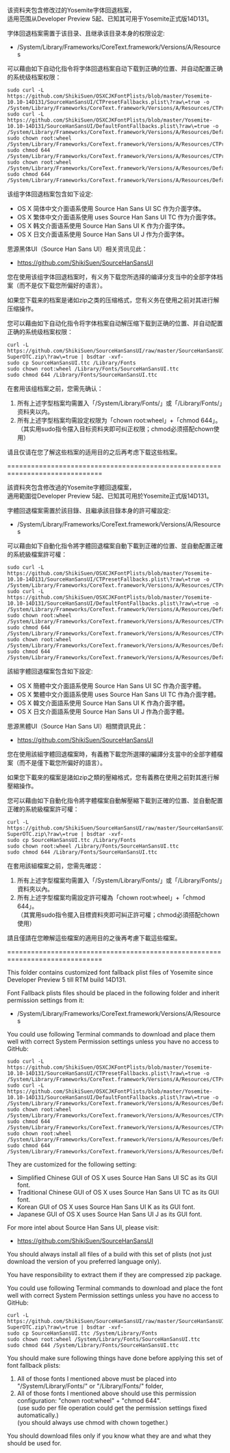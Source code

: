 该资料夹包含修改过的Yosemite字体回退档案，<br>
适用范围从Developer Preview 5起、已知其可用于Yosemite正式版14D131。<br>

字体回退档案需置于该目录、且继承该目录本身的权限设定:<br>
- /System/Library/Frameworks/CoreText.framework/Versions/A/Resources<br>

可以藉由如下自动化指令将字体回退档案自动下载到正确的位置、并自动配置正确的系统级档案权限：<br>
<pre><code>sudo curl -L https://github.com/ShikiSuen/OSXCJKFontPlists/blob/master/Yosemite-10.10-14D131/SourceHanSansUI/CTPresetFallbacks.plist\?raw\=true -o /System/Library/Frameworks/CoreText.framework/Versions/A/Resources/CTPresetFallbacks.plist
sudo curl -L https://github.com/ShikiSuen/OSXCJKFontPlists/blob/master/Yosemite-10.10-14D131/SourceHanSansUI/DefaultFontFallbacks.plist\?raw\=true -o /System/Library/Frameworks/CoreText.framework/Versions/A/Resources/DefaultFontFallbacks.plist
sudo chown root:wheel /System/Library/Frameworks/CoreText.framework/Versions/A/Resources/CTPresetFallbacks.plist
sudo chmod 644 /System/Library/Frameworks/CoreText.framework/Versions/A/Resources/CTPresetFallbacks.plist
sudo chown root:wheel /System/Library/Frameworks/CoreText.framework/Versions/A/Resources/DefaultFontFallbacks.plist
sudo chmod 644 /System/Library/Frameworks/CoreText.framework/Versions/A/Resources/DefaultFontFallbacks.plist</code></pre>

该组字体回退档案包含如下设定:<br>

- OS X 简体中文介面语系使用 Source Han Sans UI SC 作为介面字体。<br>
- OS X 繁体中文介面语系使用 uses Source Han Sans UI TC 作为介面字体。<br>
- OS X 韩文介面语系使用 Source Han Sans UI K 作为介面字体。<br>
- OS X 日文介面语系使用 Source Han Sans UI J 作为介面字体。<br>

思源黑体UI（Source Han Sans UI）相关资讯见此：<br>
- https://github.com/ShikiSuen/SourceHanSansUI<br>

您在使用该组字体回退档案时，有义务下载您所选择的编译分支当中的全部字体档案（而不是仅下载您所偏好的语言）。<br>

如果您下载来的档案是诸如zip之类的压缩格式，您有义务在使用之前对其进行解压缩操作。<br>

您可以藉由如下自动化指令将字体档案自动解压缩下载到正确的位置、并自动配置正确的系统级档案权限：<br>
<pre><code>curl -L https://github.com/ShikiSuen/SourceHanSansUI/raw/master/SourceHanSansUI-SuperOTC.zip\?raw\=true | bsdtar -xvf-
sudo cp SourceHanSansUI.ttc /Library/Fonts
sudo chown root:wheel /Library/Fonts/SourceHanSansUI.ttc
sudo chmod 644 /Library/Fonts/SourceHanSansUI.ttc</code></pre>

在套用该组档案之前，您需先确认：<br>

1. 所有上述字型档案均需置入「/System/Library/Fonts/」或「/Library/Fonts/」资料夹以内。<br>
2. 所有上述字型档案均需設定权限为「chown root:wheel」+「chmod 644」。<br>
（其实用sudo指令摆入目标资料夹即可纠正权限；chmod必须搭配chown使用）<br>

请且仅请在您了解这些档案的适用目的之后再考虑下载这些档案。<br>

==============================================================================<br>

該資料夾包含修改過的Yosemite字體回退檔案，<br>
適用範圍從Developer Preview 5起、已知其可用於Yosemite正式版14D131。<br>

字體回退檔案需置於該目錄、且繼承該目錄本身的許可權設定:<br>
- /System/Library/Frameworks/CoreText.framework/Versions/A/Resources<br>

可以藉由如下自動化指令將字體回退檔案自動下載到正確的位置、並自動配置正確的系統級檔案許可權：<br>
<pre><code>sudo curl -L https://github.com/ShikiSuen/OSXCJKFontPlists/blob/master/Yosemite-10.10-14D131/SourceHanSansUI/CTPresetFallbacks.plist\?raw\=true -o /System/Library/Frameworks/CoreText.framework/Versions/A/Resources/CTPresetFallbacks.plist
sudo curl -L https://github.com/ShikiSuen/OSXCJKFontPlists/blob/master/Yosemite-10.10-14D131/SourceHanSansUI/DefaultFontFallbacks.plist\?raw\=true -o /System/Library/Frameworks/CoreText.framework/Versions/A/Resources/DefaultFontFallbacks.plist
sudo chown root:wheel /System/Library/Frameworks/CoreText.framework/Versions/A/Resources/CTPresetFallbacks.plist
sudo chmod 644 /System/Library/Frameworks/CoreText.framework/Versions/A/Resources/CTPresetFallbacks.plist
sudo chown root:wheel /System/Library/Frameworks/CoreText.framework/Versions/A/Resources/DefaultFontFallbacks.plist
sudo chmod 644 /System/Library/Frameworks/CoreText.framework/Versions/A/Resources/DefaultFontFallbacks.plist</code></pre>

該組字體回退檔案包含如下設定:<br>

- OS X 簡體中文介面語系使用 Source Han Sans UI SC 作為介面字體。<br>
- OS X 繁體中文介面語系使用 uses Source Han Sans UI TC 作為介面字體。<br>
- OS X 韓文介面語系使用 Source Han Sans UI K 作為介面字體。<br>
- OS X 日文介面語系使用 Source Han Sans UI J 作為介面字體。<br>

思源黑體UI（Source Han Sans UI）相關資訊見此：<br>
- https://github.com/ShikiSuen/SourceHanSansUI<br>

您在使用該組字體回退檔案時，有義務下載您所選擇的編譯分支當中的全部字體檔案（而不是僅下載您所偏好的語言）。<br>

如果您下載來的檔案是諸如zip之類的壓縮格式，您有義務在使用之前對其進行解壓縮操作。<br>

您可以藉由如下自動化指令將字體檔案自動解壓縮下載到正確的位置、並自動配置正確的系統級檔案許可權：<br>
<pre><code>curl -L https://github.com/ShikiSuen/SourceHanSansUI/raw/master/SourceHanSansUI-SuperOTC.zip\?raw\=true | bsdtar -xvf-
sudo cp SourceHanSansUI.ttc /Library/Fonts
sudo chown root:wheel /Library/Fonts/SourceHanSansUI.ttc
sudo chmod 644 /Library/Fonts/SourceHanSansUI.ttc</code></pre>

在套用該組檔案之前，您需先確認：<br>

1. 所有上述字型檔案均需置入「/System/Library/Fonts/」或「/Library/Fonts/」資料夾以內。<br>
2. 所有上述字型檔案均需設定許可權為「chown root:wheel」+「chmod 644」。<br>
（其實用sudo指令擺入目標資料夾即可糾正許可權；chmod必須搭配chown使用）<br>

請且僅請在您瞭解這些檔案的適用目的之後再考慮下載這些檔案。<br>

==============================================================================<br>

This folder contains customized font fallback plist files of Yosemite since Developer Preview 5 till RTM build 14D131.<br>

Font Fallback plists files should be placed in the following folder and inherit permission settings from it:<br>
- /System/Library/Frameworks/CoreText.framework/Versions/A/Resources<br>

You could use following Terminal commands to download and place them well with correct System Permission settings unless you have no access to GitHub:<br>

<pre><code>sudo curl -L https://github.com/ShikiSuen/OSXCJKFontPlists/blob/master/Yosemite-10.10-14D131/SourceHanSansUI/CTPresetFallbacks.plist\?raw\=true -o /System/Library/Frameworks/CoreText.framework/Versions/A/Resources/CTPresetFallbacks.plist
sudo curl -L https://github.com/ShikiSuen/OSXCJKFontPlists/blob/master/Yosemite-10.10-14D131/SourceHanSansUI/DefaultFontFallbacks.plist\?raw\=true -o /System/Library/Frameworks/CoreText.framework/Versions/A/Resources/DefaultFontFallbacks.plist
sudo chown root:wheel /System/Library/Frameworks/CoreText.framework/Versions/A/Resources/CTPresetFallbacks.plist
sudo chmod 644 /System/Library/Frameworks/CoreText.framework/Versions/A/Resources/CTPresetFallbacks.plist
sudo chown root:wheel /System/Library/Frameworks/CoreText.framework/Versions/A/Resources/DefaultFontFallbacks.plist
sudo chmod 644 /System/Library/Frameworks/CoreText.framework/Versions/A/Resources/DefaultFontFallbacks.plist</code></pre>

They are customized for the following setting:<br>

- Simplified Chinese GUI of OS X uses Source Han Sans UI SC as its GUI font.<br>
- Traditional Chinese GUI of OS X uses Source Han Sans UI TC as its GUI font.<br>
- Korean GUI of OS X uses Source Han Sans UI K as its GUI font.<br>
- Japanese GUI of OS X uses Source Han Sans UI J as its GUI font.<br>

For more intel about Source Han Sans UI, please visit:<br>
- https://github.com/ShikiSuen/SourceHanSansUI<br>

You should always install all files of a build with this set of plists (not just download the version of you preferred language only).<br>

You have responsibility to extract them if they are compressed zip package.<br>

You could use following Terminal commands to download and place the font well with correct System Permission settings unless you have no access to GitHub:<br>
<pre><code>curl -L https://github.com/ShikiSuen/SourceHanSansUI/raw/master/SourceHanSansUI-SuperOTC.zip\?raw\=true | bsdtar -xvf-
sudo cp SourceHanSansUI.ttc /System/Library/Fonts
sudo chown root:wheel /System/Library/Fonts/SourceHanSansUI.ttc
sudo chmod 644 /System/Library/Fonts/SourceHanSansUI.ttc</code></pre>

You should make sure following things have done before applying this set of font fallback plists:<br>

1. All of those fonts I mentioned above must be placed into "/System/Library/Fonts/" or "/Library/Fonts/" folder,<br>
2. All of those fonts I mentioned above should use this permission configuration: "chown root:wheel" + "chmod 644".<br>
(use sudo per file operation could get the permission settings fixed automatically.)<br>
(you should always use chmod with chown together.)<br>

You should download files only if you know what they are and what they should be used for.<br>
